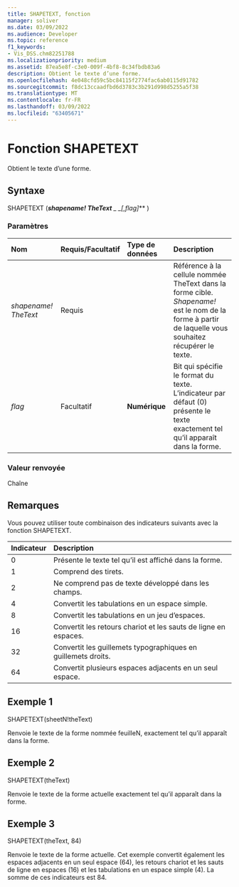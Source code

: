 ```yaml
---
title: SHAPETEXT, fonction
manager: soliver
ms.date: 03/09/2022
ms.audience: Developer
ms.topic: reference
f1_keywords:
- Vis_DSS.chm82251788
ms.localizationpriority: medium
ms.assetid: 87ea5e8f-c3e0-009f-4bf8-8c34fbdb83a6
description: Obtient le texte d’une forme.
ms.openlocfilehash: 4e048cfd59c5bc84115f2774fac6ab0115d91782
ms.sourcegitcommit: f8dc13ccaadfbd6d3783c3b291d998d5255a5f38
ms.translationtype: MT
ms.contentlocale: fr-FR
ms.lasthandoff: 03/09/2022
ms.locfileid: "63405671"
---
```

# <a name="shapetext-function"></a>Fonction SHAPETEXT

Obtient le texte d’une forme.
  
## <a name="syntax"></a>Syntaxe

SHAPETEXT (***shapename! TheText** _ _*_[,flag]_** )
  
### <a name="parameters"></a>Paramètres

|**Nom**|**Requis/Facultatif**|**Type de données**|**Description**|
|:-----|:-----|:-----|:-----|
| *shapename! TheText* <br/> |Requis  <br/> ||Référence à la cellule nommée TheText dans la forme cible. *Shapename!* est le nom de la forme à partir de laquelle vous souhaitez récupérer le texte. |
| *flag* <br/> |Facultatif  <br/> |**Numérique** <br/> |Bit qui spécifie le format du texte. L’indicateur par défaut (0) présente le texte exactement tel qu’il apparaît dans la forme. |

### <a name="return-value"></a>Valeur renvoyée

Chaîne
  
## <a name="remarks"></a>Remarques

Vous pouvez utiliser toute combinaison des indicateurs suivants avec la fonction SHAPETEXT.
  
|**Indicateur**|**Description**|
|:-----|:-----|
|0  <br/> |Présente le texte tel qu’il est affiché dans la forme. |
|1  <br/> |Comprend des tirets. |
|2  <br/> |Ne comprend pas de texte développé dans les champs. |
|4  <br/> |Convertit les tabulations en un espace simple. |
|8   <br/> |Convertit les tabulations en un jeu d’espaces. |
|16  <br/> |Convertit les retours chariot et les sauts de ligne en espaces. |
|32  <br/> |Convertit les guillemets typographiques en guillemets droits. |
|64  <br/> |Convertit plusieurs espaces adjacents en un seul espace. |

## <a name="example-1"></a>Exemple 1

SHAPETEXT(sheetN!theText)
  
Renvoie le texte de la forme nommée feuilleN, exactement tel qu’il apparaît dans la forme.
  
## <a name="example-2"></a>Exemple 2

SHAPETEXT(theText)
  
Renvoie le texte de la forme actuelle exactement tel qu’il apparaît dans la forme.
  
## <a name="example-3"></a>Exemple 3

SHAPETEXT(theText, 84)
  
Renvoie le texte de la forme actuelle. Cet exemple convertit également les espaces adjacents en un seul espace (64), les retours chariot et les sauts de ligne en espaces (16) et les tabulations en un espace simple (4). La somme de ces indicateurs est 84.
  